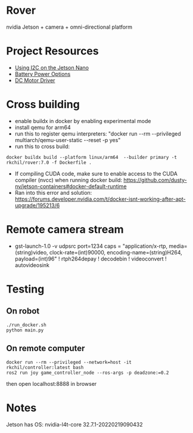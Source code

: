# Rover
nvidia Jetson + camera + omni-directional platform

# Project Resources
* [Using I2C on the Jetson Nano](https://www.jetsonhacks.com/2019/07/22/jetson-nano-using-i2c/)
* [Battery Power Options](https://www.jetsonhacks.com/2021/07/16/nvidia-jetsons-on-battery-power/)
* [DC Motor Driver](https://www.adafruit.com/product/3243)

# Cross building
* enable buildx in docker by enabling experimental mode
* install qemu for arm64
* run this to register qemu interpreters: "docker run --rm --privileged multiarch/qemu-user-static --reset -p yes"
* run this to cross build: 
```
docker buildx build --platform linux/arm64  --builder primary -t rkchil/rover:7.0 -f Dockerfile .
```
* If compiling CUDA code, make sure to enable access to the CUDA compiler (nvcc) when running docker build: https://github.com/dusty-nv/jetson-containers#docker-default-runtime
* Ran into this error and solution: https://forums.developer.nvidia.com/t/docker-isnt-working-after-apt-upgrade/195213/6

# Remote camera stream
* gst-launch-1.0 -v udpsrc port=1234  caps = "application/x-rtp, media=(string)video, clock-rate=(int)90000, encoding-name=(string)H264, payload=(int)96" !  rtph264depay ! decodebin ! videoconvert ! autovideosink 

# Testing
## On robot
```
./run_docker.sh
python main.py
```

## On remote computer
```
docker run --rm --privileged --network=host -it rkchil/controller:latest bash
ros2 run joy game_controller_node --ros-args -p deadzone:=0.2
```
then open localhost:8888 in browser

# Notes
Jetson has OS: nvidia-l4t-core	32.7.1-20220219090432
